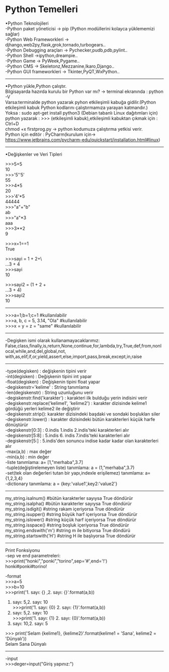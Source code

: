# Python Temelleri
•Python Teknolojileri <br>
-Python paket yöneticisi -> pip (Python modüllerini kolayca yüklememizi sağlar) <br>
-Python Web Frameworkleri -> djhango,web2py,flask,grok,tornado,turbogears.. <br>
-Python Debugging araçları -> Pychecker,pudb,pdb,pylint.. <br>
-Python Shell ->ipython,dreampie.. <br>
-Python Game -> PyWeek,Pygame.. <br>
-Python CMS -> Skeletonz,Mezzanine,Ikaro,Django.. <br>
-Python GUI frameworkleri -> Tkinter,PyQT,WxPython.. <br>

--------------------------------------------------------------------------------

•Python yükle,Python çalıştır.<br>
Bilgisayarda hazırda kurulu bir Python var mı? -> terminal ekranında : python -V <br>
Varsa:terminalde python yazarak pyhon etkileşimli kabuğa gidilir.(Python etkileşimli kabuk Python kodlarını 
çalıştırmamıza yarayan katmandır.)<br>
Yoksa : sudo apt-get install python3 (Debian tabanlı Linux dağıtımları için)<br>
python yazarak : >>> (etkileşimli kabuk),etkileşimli kabuktan çıkmak için : Ctrl+D<br>
chmod +x firstprog.py -> python kodumuza çalıştırma yetkisi verir.<br>
Python için editör : PyCharm(kurulum için-> https://www.jetbrains.com/pycharm-edu/quickstart/installation.html#linux)<br>

--------------------------------------------------------------------------------

•Değişkenler ve Veri Tipleri<br>

 <label>>>></label>5+5<br> 
 10<br>
<label>>>></label>'5''5'<br>
 55<br/>
<label>>>></label>4*5<br>
20<br/>
<label>>>></label>'4'*5<br>
44444<br>
<label>>>></label>"a"+"b"<br>
ab<br>
<label>>>></label>"a"*3<br>
aaa<br/>
<label>>>></label>3**2<br>
9<br/> 

<label>>>></label>x=1==1<br>
True<br>

<label>>>></label>sayi = 1 + 2+\\<br>
...3 + 4<br>
<label>>>></label>sayi<br>
10<br>

<label>>>></label>sayi2 = (1 + 2 + <br>
...3 + 4)<br>
<label>>>></label>sayi2<br>
10<br>

-----------------------------------------------------------------------------

<label>>>></label>a=1;b=1;c=1 #kullanılabilir<br>
<label>>>></label>a, b, c = 5, 3.14, "Ola" #kullanılabilir<br>
<label>>>></label>x = y = z = "same"  #kullanılabilir<br>

-----------------------------------------------------------------------------

-Degişken ismi olarak kullanamayacaklarımız: False,class,finally,is,return,None,continue,for,lambda,try,True,def,from,nonlocal,while,and,del,global,not,<br>
with,as,elif,if,or,yield,assert,else,import,pass,break,except,in,raise<br>

-----------------------------------------------------------------------------

-type(degisken) : değişkenin tipini verir<br>
-int(degisken) : Değişkenin tipini int yapar<br>
-float(degisken) : Değişkenin tipini float yapar<br>
-degiskenstr='kelime' : String tanımlama<br>
-len(degiskenstr) : String uzunluğunu verir<br>
-degiskenstr.find('karakter') : karakteri ilk bulduğu yerin indisini verir<br>
-degiskenstr.replace('kelime1', 'kelime2') : karakter dizisinde kelime1 gördüğü yerleri kelime2 ile değiştirir<br>
-degiskenstr.strip(): karakter dizisindeki başdaki ve sondaki boşlukları siler<br> 
-degiskenstr.lower() : karakter dizisindeki bütün karakterleri küçük harfe dönüştürür<br>
-degiskenstr[0:3] : 0.indis 1.indis 2.indis'teki karakterleri alır<br>
-degiskenstr[5:8] : 5.indis 6. indis 7.indis'teki karakterleri alır<br>
-degiskenstr[5:] : 5.indis'den sonuncu indise kadar kadar olan karakterleri alır<br>
-max(a,b) : max değer<br>
-min(a,b) : min değer<br>
-liste tanımlama: a= [1,"merhaba",3.7]<br>
-tuple(değiştirelemeyen liste) tanımlama: a = (1,"merhaba",3.7)<br>
-set(tek olan değerleri tutan bir yapı,indexle erişilemez) tanımlama: a={1,2,3,4}<br>
-dictionary tanımlama: a = {key:'value1',key2:'value2'}<br>

-----------------------------------------------------------------------------

my_string.isalnum()		#bütün karakterler sayıysa True döndürür<br>
my_string.isalpha()		#bütün karakterler sayıysa True döndürür<br>
my_string.isdigit()		#string rakam içeriyorsa True döndürür<br>
my_string.isupper()		#string büyük harf içeriyorsa True döndürür<br>
my_string.islower()		#string küçük harf içeriyorsa True döndürür<br>
my_string.isspace()		#string boşluk içeriyorsa True döndürür<br>
my_string.endswith('m')		#string m ile bitiyorsa True döndürü<br>
my_string.startswith('H')	#string H ile başlıyorsa True döndürür<br>

-----------------------------------------------------------------------------

 Print Fonksiyonu<br>
-sep ve end parametreleri:<br>
<label>>>></label>print("honki","ponki","torino",sep='#',end='!')<br>
honki#ponki#torino!<br>

-format<br>
<label>>>></label>a=5<br>
<label>>>></label>b=10<br>
<label>>>></label>print('1. sayı: {} ,2. sayı: {}'.format(a,b))<br>
1. sayı: 5,2. sayı: 10<br>
<label>>>></label>print('1. sayı: {0} 2. sayı: {1}'.format(a,b))<br>
1. sayı: 5,2. sayı: 10<br>
<label>>>></label>print('1. sayı: {1} 2. sayı: {0}'.format(a,b))<br>
1. sayı: 10,2. sayı: 5<br>

<label>>>></label> print('Selam {kelime1}, {kelime2}'.format(kelime1 = 'Sana', kelime2 = 'Dünyalı'))<br>
Selam Sana Dünyalı<br>

-----------------------------------------------------------------------------

-input<br>
<label>>>></label>deger=input("Giriş yapınız:")<br>
